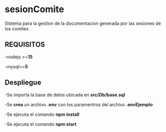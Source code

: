 # sesionComite
 Sistema para la gestion de la documentacion generada por las sesiones de los comites
## REQUISITOS
 -nodejs >=**15**
 
 -mysql<=**5**
## Despliegue
 -Se importa la base de datos ubicada en **src/Db/base.sql**
 
 -Se **crea** un archivo **.env** con los paramentros del archivo **.envEjemplo**
 
 -Se ejecuta el comando **npm install**
 
 -Se ejecuta el comando **npm start**
 
